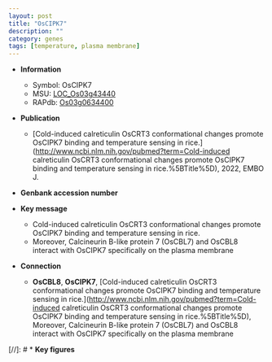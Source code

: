 ```yaml
---
layout: post
title: "OsCIPK7"
description: ""
category: genes
tags: [temperature, plasma membrane]
---
```


* **Information**  
    + Symbol: OsCIPK7  
    + MSU: [LOC_Os03g43440](http://rice.uga.edu/cgi-bin/ORF_infopage.cgi?orf=LOC_Os03g43440)  
    + RAPdb: [Os03g0634400](https://rapdb.dna.affrc.go.jp/locus/?name=Os03g0634400)  

* **Publication**  
    + [Cold-induced calreticulin OsCRT3 conformational changes promote OsCIPK7 binding and temperature sensing in rice.](http://www.ncbi.nlm.nih.gov/pubmed?term=Cold-induced calreticulin OsCRT3 conformational changes promote OsCIPK7 binding and temperature sensing in rice.%5BTitle%5D), 2022, EMBO J.

* **Genbank accession number**  

* **Key message**  
    + Cold-induced calreticulin OsCRT3 conformational changes promote OsCIPK7 binding and temperature sensing in rice.
    + Moreover, Calcineurin B-like protein 7 (OsCBL7) and OsCBL8 interact with OsCIPK7 specifically on the plasma membrane

* **Connection**  
    + __OsCBL8__, __OsCIPK7__, [Cold-induced calreticulin OsCRT3 conformational changes promote OsCIPK7 binding and temperature sensing in rice.](http://www.ncbi.nlm.nih.gov/pubmed?term=Cold-induced calreticulin OsCRT3 conformational changes promote OsCIPK7 binding and temperature sensing in rice.%5BTitle%5D),  Moreover, Calcineurin B-like protein 7 (OsCBL7) and OsCBL8 interact with OsCIPK7 specifically on the plasma membrane

[//]: # * **Key figures**  


